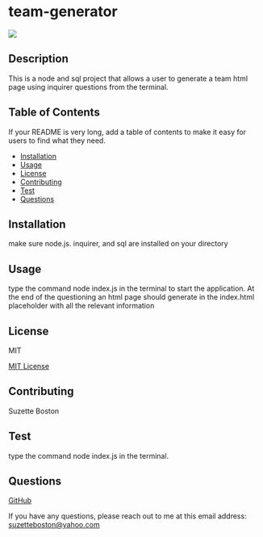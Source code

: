 # team-generator
![](https://img.shields.io/badge/license-MIT-blue)

## Description

This is a node and sql project that allows a user to generate a team html page using inquirer questions from the terminal.

## Table of Contents

If your README is very long, add a table of contents to make it easy for users to find what they need.

* [Installation](#installation)
* [Usage](#usage)
* [License](#license)
* [Contributing](#contributing)
* [Test](#test)
* [Questions](#questions)


## Installation

make sure node.js. inquirer, and sql are installed on your directory

## Usage

type the command node index.js in the terminal to start the application. At the end of the questioning an html page should generate in the index.html placeholder with all the relevant information

## License

MIT

[MIT License](https://opensource.org/licenses/MIT) 

## Contributing

Suzette Boston

## Test

type the command node index.js in the terminal.

## Questions

[GitHub](https://github.com/kboston91)

If you have any questions, please reach out to me at this email address: <suzetteboston@yahoo.com>
